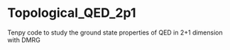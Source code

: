 # Topological_QED_2p1
Tenpy code to study the ground state properties of QED in 2+1 dimension with DMRG
